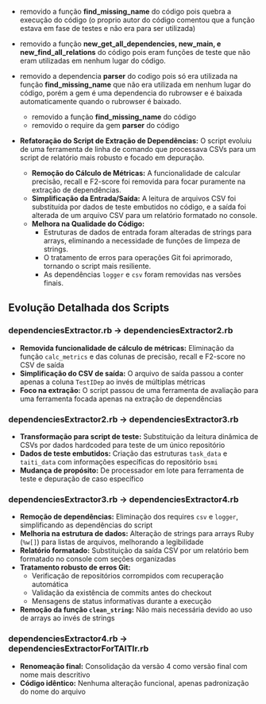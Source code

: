 - removido a função **find_missing_name** do código pois quebra a execução do código (o proprio autor do código comentou que a função estava em fase de testes e não era para ser utilizada)

- removido a função **new_get_all_dependencies, new_main, e new_find_all_relations** do código pois eram funções de teste que não eram utilizadas em nenhum lugar do código.

- removido a dependencia **parser** do codigo pois só era utilizada na função **find_missing_name** que não era utilizada em nenhum lugar do código, porém a gem é uma dependencia do rubrowser e é baixada automaticamente quando o rubrowser é baixado.
  - removido a função **find_missing_name** do código
  - removido o require da gem **parser** do código

- **Refatoração do Script de Extração de Dependências:** O script evoluiu de uma ferramenta de linha de comando que processava CSVs para um script de relatório mais robusto e focado em depuração.
  - **Remoção do Cálculo de Métricas:** A funcionalidade de calcular precisão, recall e F2-score foi removida para focar puramente na extração de dependências.
  - **Simplificação da Entrada/Saída:** A leitura de arquivos CSV foi substituída por dados de teste embutidos no código, e a saída foi alterada de um arquivo CSV para um relatório formatado no console.
  - **Melhora na Qualidade do Código:**
    - Estruturas de dados de entrada foram alteradas de strings para arrays, eliminando a necessidade de funções de limpeza de strings.
    - O tratamento de erros para operações Git foi aprimorado, tornando o script mais resiliente.
    - As dependências `logger` e `csv` foram removidas nas versões finais.

## Evolução Detalhada dos Scripts

### dependenciesExtractor.rb → dependenciesExtractor2.rb
- **Removida funcionalidade de cálculo de métricas:** Eliminação da função `calc_metrics` e das colunas de precisão, recall e F2-score no CSV de saída
- **Simplificação do CSV de saída:** O arquivo de saída passou a conter apenas a coluna `TestIDep` ao invés de múltiplas métricas
- **Foco na extração:** O script passou de uma ferramenta de avaliação para uma ferramenta focada apenas na extração de dependências

### dependenciesExtractor2.rb → dependenciesExtractor3.rb
- **Transformação para script de teste:** Substituição da leitura dinâmica de CSVs por dados hardcoded para teste de um único repositório
- **Dados de teste embutidos:** Criação das estruturas `task_data` e `taiti_data` com informações específicas do repositório `bsmi`
- **Mudança de propósito:** De processador em lote para ferramenta de teste e depuração de caso específico

### dependenciesExtractor3.rb → dependenciesExtractor4.rb
- **Remoção de dependências:** Eliminação dos requires `csv` e `logger`, simplificando as dependências do script
- **Melhoria na estrutura de dados:** Alteração de strings para arrays Ruby (`%w[]`) para listas de arquivos, melhorando a legibilidade
- **Relatório formatado:** Substituição da saída CSV por um relatório bem formatado no console com seções organizadas
- **Tratamento robusto de erros Git:**
  - Verificação de repositórios corrompidos com recuperação automática
  - Validação da existência de commits antes do checkout
  - Mensagens de status informativas durante a execução
- **Remoção da função `clean_string`:** Não mais necessária devido ao uso de arrays ao invés de strings

### dependenciesExtractor4.rb → dependenciesExtractorForTAITIr.rb
- **Renomeação final:** Consolidação da versão 4 como versão final com nome mais descritivo
- **Código idêntico:** Nenhuma alteração funcional, apenas padronização do nome do arquivo